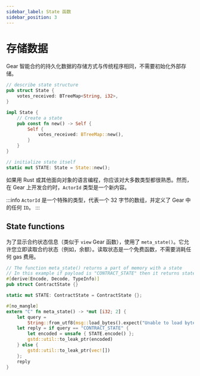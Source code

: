 ```yaml
---
sidebar_label: State 函数
sidebar_position: 3
---
```


# 存储数据

Gear 智能合约的持久化数据的存储方式与传统程序相同，不需要初始化外部存储。

```rust
// describe state structure
pub struct State {
    votes_received: BTreeMap<String, i32>,
}

impl State {
    // Create a state
    pub const fn new() -> Self {
        Self {
            votes_received: BTreeMap::new(),
        }
    }
}

// initialize state itself
static mut STATE: State = State::new();
```

如果用 Rust 或其他面向对象的语言编程，你应该对大多数类型都很熟悉。然而，在 Gear 上开发合约时，`ActorId` 类型是一个新内容。

:::info
`ActorId` 是一个特殊的类型，代表一个 32 字节的数组，并定义了 Gear 中的任何 `ID`。
:::

## State functions

为了显示合约状态信息（类似于 `view` Gear 函数），使用了 `meta_state()`。它允许您立即读取合约状态（例如，余额）。读取状态是一个免费函数，不需要消耗任何 gas 费用。

```rust
// The function meta_state() returns a part of memory with a state
// In this example if payload is "CONTRACT_STATE" then it returns state
#[derive(Encode, Decode, TypeInfo)]
pub struct ContractState {}

static mut STATE: ContractState = ContractState {};

#[no_mangle]
extern "C" fn meta_state() -> *mut [i32; 2] {
    let query =
        String::from_utf8(msg::load_bytes().expect("Unable to load bytes")).expect("Invalid query");
    let reply = if query == "CONTRACT_STATE" {
        let encoded = unsafe { STATE.encode() };
        gstd::util::to_leak_ptr(encoded)
    } else {
        gstd::util::to_leak_ptr(vec![])
    };
    reply
}
```
